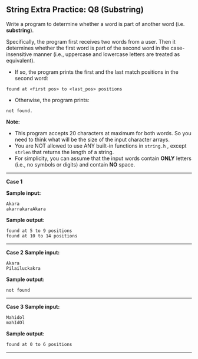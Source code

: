 ## String Extra Practice: Q8 (Substring)
Write a program to determine whether a word is part of another word (i.e. **substring**).

Specifically, the program first receives two words from a user. Then it determines whether the first word is part of the second word in the case-insensitive manner (i.e., uppercase and lowercase letters are treated as equivalent).

* If so, the program prints the first and the last match positions in the second word:
```
found at <first pos> to <last_pos> positions
```
* Otherwise, the program prints:
```
not found.
```
**Note:** 

* This program accepts 20 characters at maximum for both words. So you need to think what will be the size of the input character arrays.
* You are NOT allowed to use ANY built-in functions in `string.h` , except `strlen` that returns the length of a string.
* For simplicity, you can assume that the input words contain **ONLY** letters (i.e., no symbols or digits) and contain **NO** space.

<hr>

**Case 1**

**Sample input:** 
```
Akara
akarrakaraAkara
```
**Sample output:** 
```
found at 5 to 9 positions
found at 10 to 14 positions
```

<hr>

**Case 2**
**Sample input:** 
```
Akara
Pilailuckakra
```
**Sample output:** 
```
not found
```

<hr>

**Case 3**
**Sample input:** 
```
Mahidol
mahIdOl
```
**Sample output:** 
```
found at 0 to 6 positions
```

<hr>
